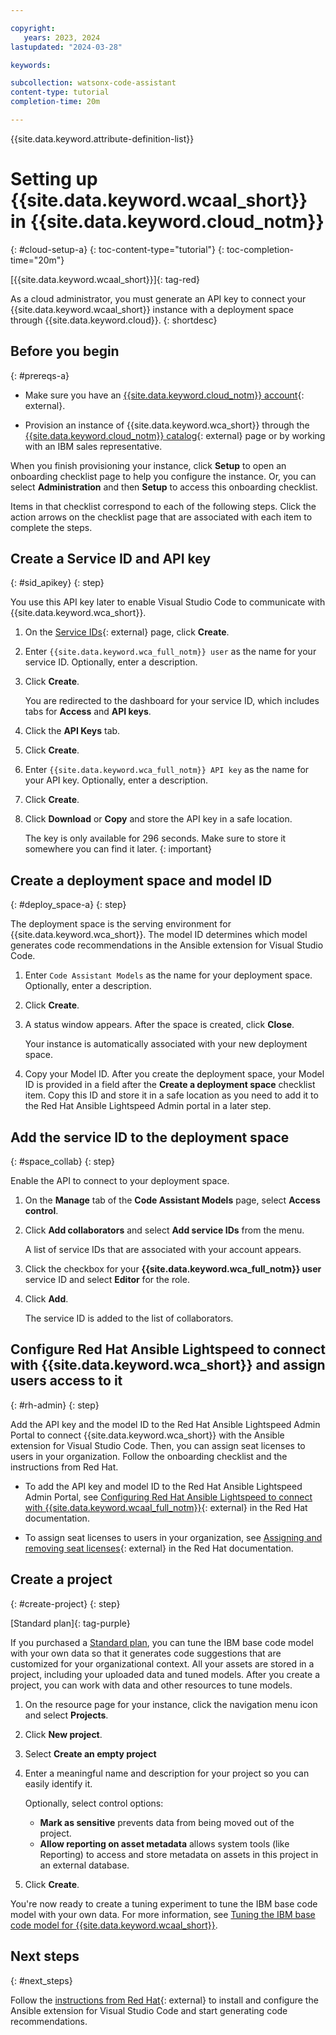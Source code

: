 ```yaml
---

copyright:
   years: 2023, 2024
lastupdated: "2024-03-28"

keywords:

subcollection: watsonx-code-assistant
content-type: tutorial
completion-time: 20m

---
```


{{site.data.keyword.attribute-definition-list}}

# Setting up {{site.data.keyword.wcaal_short}} in {{site.data.keyword.cloud_notm}}
{: #cloud-setup-a}
{: toc-content-type="tutorial"}
{: toc-completion-time="20m"}

[{{site.data.keyword.wcaal_short}}]{: tag-red}

As a cloud administrator, you must generate an API key to connect your {{site.data.keyword.wcaal_short}} instance with a deployment space through {{site.data.keyword.cloud}}.
{: shortdesc}

## Before you begin
{: #prereqs-a}

- Make sure you have an [{{site.data.keyword.cloud_notm}} account](https://cloud.ibm.com/registration/){: external}.

- Provision an instance of {{site.data.keyword.wca_short}} through the [{{site.data.keyword.cloud_notm}} catalog](https://cloud.ibm.com/catalog){: external} page or by working with an IBM sales representative.

When you finish provisioning your instance, click **Setup** to open an onboarding checklist page to help you configure the instance. Or, you can select **Administration** and then **Setup** to access this onboarding checklist.

Items in that checklist correspond to each of the following steps. Click the action arrows on the checklist page that are associated with each item to complete the steps.

## Create a Service ID and API key
{: #sid_apikey}
{: step}

You use this API key later to enable Visual Studio Code to communicate with {{site.data.keyword.wca_short}}.

1. On the [Service IDs](https://cloud.ibm.com/iam/serviceids){: external} page, click **Create**.

1. Enter `{{site.data.keyword.wca_full_notm}} user` as the name for your service ID. Optionally, enter a description.

1. Click **Create**.

   You are redirected to the dashboard for your service ID, which includes tabs for **Access** and **API keys**.

1. Click the **API Keys** tab.

1. Click **Create**.

1. Enter `{{site.data.keyword.wca_full_notm}} API key` as the name for your API key. Optionally, enter a description.

1. Click **Create**.

1. Click **Download** or **Copy** and store the API key in a safe location.

   The key is only available for 296 seconds. Make sure to store it somewhere you can find it later.
   {: important}

## Create a deployment space and model ID
{: #deploy_space-a}
{: step}

The deployment space is the serving environment for {{site.data.keyword.wca_short}}. The model ID determines which model generates code recommendations in the Ansible extension for Visual Studio Code.

1. Enter `Code Assistant Models` as the name for your deployment space. Optionally, enter a description.

1. Click **Create**.

1. A status window appears. After the space is created, click **Close**.

   Your instance is automatically associated with your new deployment space.

1. Copy your Model ID. After you create the deployment space, your Model ID is provided in a field after the **Create a deployment space** checklist item. Copy this ID and store it in a safe location as you need to add it to the Red Hat Ansible Lightspeed Admin portal in a later step.

## Add the service ID to the deployment space
{: #space_collab}
{: step}

Enable the API to connect to your deployment space.

1. On the **Manage** tab of the **Code Assistant Models** page, select **Access control**.

1. Click **Add collaborators** and select **Add service IDs** from the menu.

   A list of service IDs that are associated with your account appears.

1. Click the checkbox for your **{{site.data.keyword.wca_full_notm}} user** service ID and select **Editor** for the role.

1. Click **Add**.

   The service ID is added to the list of collaborators.

## Configure Red Hat Ansible Lightspeed to connect with {{site.data.keyword.wca_short}} and assign users access to it
{: #rh-admin}
{: step}

Add the API key and the model ID to the Red Hat Ansible Lightspeed Admin Portal to connect {{site.data.keyword.wca_short}} with the Ansible extension for Visual Studio Code. Then, you can assign seat licenses to users in your organization. Follow the onboarding checklist and the instructions from Red Hat.

- To add the API key and model ID to the Red Hat Ansible Lightspeed Admin Portal, see [Configuring Red Hat Ansible Lightspeed to connect with {{site.data.keyword.wcaal_full_notm}}](https://access.redhat.com/documentation/en-us/red_hat_ansible_lightspeed_with_ibm_watsonx_code_assistant/2.x_latest/html-single/red_hat_ansible_lightspeed_with_ibm_watsonx_code_assistant_user_guide/index#configure-code-assistant_lightspeed-user-guide){: external} in the Red Hat documentation.

- To assign seat licenses to users in your organization, see [Assigning and removing seat licenses](https://access.redhat.com/documentation/en-us/red_hat_ansible_lightspeed_with_ibm_watsonx_code_assistant/2.x_latest/html-single/red_hat_ansible_lightspeed_with_ibm_watsonx_code_assistant_user_guide/index#assigning-seat-licenses_lightspeed-user-guide){: external} in the Red Hat documentation.

## Create a project
{: #create-project}
{: step}

[Standard plan]{: tag-purple}

 If you purchased a [Standard plan](/docs/watsonx-code-assistant?topic=watsonx-code-assistant-ansible-pricing#standard-plan), you can tune the IBM base code model with your own data so that it generates code suggestions that are customized for your organizational context. All your assets are stored in a project, including your uploaded data and tuned models. After you create a project, you can work with data and other resources to tune models.

1. On the resource page for your instance, click the navigation menu icon and select **Projects**.
1. Click **New project**.
1. Select **Create an empty project**
1. Enter a meaningful name and description for your project so you can easily identify it.

   Optionally, select control options:
   - **Mark as sensitive** prevents data from being moved out of the project.
   - **Allow reporting on asset metadata** allows system tools (like Reporting) to access and store metadata on assets in this project in an external database.
1. Click **Create**.

You're now ready to create a tuning experiment to tune the IBM base code model with your own data. For more information, see [Tuning the IBM base code model for {{site.data.keyword.wcaal_short}}](/docs/watsonx-code-assistant?topic=watsonx-code-assistant-tutorial-tune-ansible).

## Next steps
{: #next_steps}

Follow the [instructions from Red Hat](https://access.redhat.com/documentation/en-us/red_hat_ansible_lightspeed_with_ibm_watsonx_code_assistant/2.x_latest/html-single/red_hat_ansible_lightspeed_with_ibm_watsonx_code_assistant_user_guide/index#configuring-with-code-assistant_lightspeed-user-guide){: external} to install and configure the Ansible extension for Visual Studio Code and start generating code recommendations.
